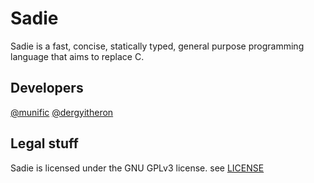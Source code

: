 # Sadie
Sadie is a fast, concise, statically typed, general purpose programming language that aims to replace C. 


## Developers
[@munific](https://github.com/munific)
[@dergyitheron](https://github.com/dergyitheron)

## Legal stuff
Sadie is licensed under the GNU GPLv3 license. see [LICENSE](https://github.com/sadie-lang/Sadie/blob/master/LICENSE)
